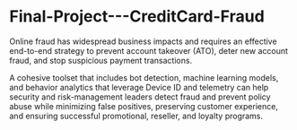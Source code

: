 # Final-Project---CreditCard-Fraud


Online fraud has widespread business impacts and requires an effective end-to-end strategy to prevent account takeover (ATO), deter new account fraud, and stop suspicious payment transactions.

A cohesive toolset that includes bot detection, machine learning models, and behavior analytics that leverage Device ID and telemetry can help security and risk-management leaders detect fraud and prevent policy abuse while minimizing false positives, preserving customer experience, and ensuring successful promotional, reseller, and loyalty programs.

